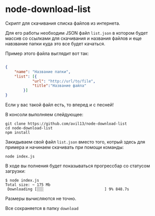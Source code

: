 # node-download-list

Скрипт для скачивания списка файлов из интернета.

Для его работы необходим JSON файл `list.json` в котором будет массив со ссылками для скачивания и названия файлов и еще навзвание папки куда это все будет качаться.


Пример этого файла выглядит вот так:
```json

{
    "name": "Название папки",
    "list": [{
            "url": "http://url/to/file",
            "title":"Название файла"
        }]
}
```
Если у вас такой файл есть, то вперед и с песней!

В консоли выполняем слейдующее:
```
git clone https://github.com/avil13/node-download-list
cd node-download-list
npm install
```
Закидываем свой файл `list.json` вместо того, котрый здесь для примера и начинаем скачивать при помощи команды:

```
node index.js
```
В ходе вы полнения будет показываться прогрессбар со статусом загрузки:
```
$ node index.js
Total size: ~ 175 Mb
 Downloading [░░░                           ] 9% 848.7s
```
Размеры вычисляются не точно.

Все сохраняется в папку `download`
